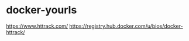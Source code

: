 docker-yourls
========

https://www.httrack.com/
https://registry.hub.docker.com/u/bios/docker-httrack/
